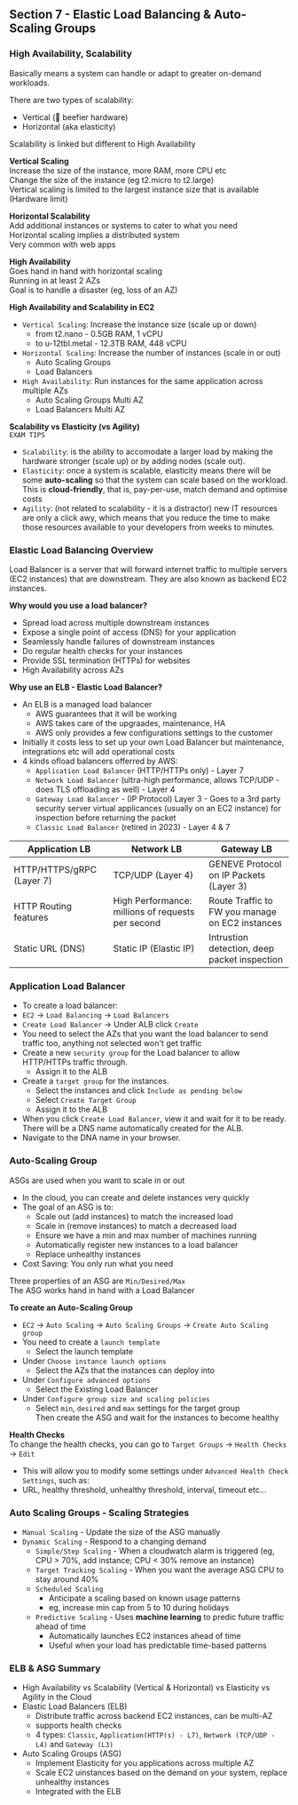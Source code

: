 ## Section 7 - Elastic Load Balancing & Auto-Scaling Groups  
 
### High Availability, Scalability
Basically means a system can handle or adapt to greater on-demand workloads.  

There are two types of scalability:  
- Vertical (:muscle: beefier hardware)  
- Horizontal (aka elasticity)  

Scalability is linked but different to High Availability  

**Vertical Scaling**  
Increase the size of the instance, more RAM, more CPU etc  
Change the size of the instance (eg t2.micro to t2.large)  
Vertical scaling is limited to the largest instance size that is available (Hardware limit)  

**Horizontal Scalability**  
Add additional instances or systems to cater to what you need  
Horizontal scaling implies a distributed system  
Very common with web apps  


**High Availability**  
Goes hand in hand with horizontal scaling  
Running in at least 2 AZs  
Goal is to handle a disaster (eg, loss of an AZ)  

**High Availability and Scalability in EC2**  
- `Vertical Scaling`: Increase the instance size (scale up or down)  
  - from t2.nano - 0.5GB RAM, 1 vCPU  
  - to u-12tbl.metal - 12.3TB RAM, 448 vCPU  
- `Horizontal Scaling`: Increase the number of instances (scale in or out)  
  - Auto Scaling Groups  
  - Load Balancers  
- `High Availability`: Run instances for the same application across multiple AZs  
  - Auto Scaling Groups Multi AZ  
  - Load Balancers Multi AZ  

**Scalability vs Elasticity (vs Agility)**  
`EXAM TIPS`  
- `Scalability`: is the ability to accomodate a larger load by making the hardware stronger (scale up) or by adding nodes (scale out).  
- `Elasticity`: once a system is scalable, elasticity means there will be some **auto-scaling** so that the system can scale based on the workload. This is **cloud-friendly**, that is, pay-per-use, match demand and optimise costs  
- `Agility`: (not related to scalability - it is a distractor) new IT resources are only a click awy, which means that you reduce the time to make those resources available to your developers from weeks to minutes.  

### Elastic Load Balancing Overview  
Load Balancer is a server that will forward internet traffic to multiple servers (EC2 instances) that are downstream. They are also known as backend EC2 instances.  

**Why would you use a load balancer?**  
- Spread load across multiple downstream instances  
- Expose a single point of access (DNS) for your application  
- Seamlessly handle failures of downstream instances  
- Do regular health checks for your instances  
- Provide SSL termination (HTTPs) for websites  
- High Availability across AZs  

**Why use an ELB - Elastic Load Balancer?**  
- An ELB is a managed load balancer  
  - AWS guarantees that it will be working  
  - AWS takes care of the upgraades, maintenance, HA  
  - AWS only provides a few configurations settings to the customer  
- Initially it costs less to set up your own Load Balancer but maintenance, integrations etc will add operational costs  
- 4 kinds ofload balancers offerred by AWS:
  - `Application Load Balancer` (HTTP/HTTPs only) - Layer 7  
  - `Network Load Balancer` (ultra-high performance, allows TCP/UDP - does TLS offloading as well) - Layer 4  
  - `Gateway Load Balancer` - (IP Protocol) Layer 3 - Goes to a 3rd party security server virtual applicances (usually on an EC2 instance) for inspection before returning the packet  
  - `Classic Load Balancer` (retired in 2023) - Layer 4 & 7  

|Application LB|Network LB|Gateway LB|  
|---|---|---|
|HTTP/HTTPS/gRPC (Layer 7)|TCP/UDP (Layer 4)|GENEVE Protocol on IP Packets (Layer 3)|
|HTTP Routing features|High Performance: millions of requests per second|Route Traffic to FW you manage on EC2 instances|
|Static URL (DNS)|Static IP (Elastic IP)|Intrustion detection, deep packet inspection|

### Application Load Balancer  
- To create a load balancer:  
- `EC2` -> `Load Balancing` -> `Load Balancers`  
- `Create Load Balancer` -> Under ALB click `Create`  
- You need to select the AZs that you want the load balancer to send traffic too, anything not selected won't get traffic  
- Create a new `security group` for the Load balancer to allow HTTP/HTTPs traffic through.  
  - Assign it to the ALB  
- Create a `target group` for the instances.  
  - Select the instances and click `Include as pending below`  
  - Select `Create Target Group`  
  - Assign it to the ALB  
- When you click `Create Load Balancer`, view it and wait for it to be ready. There will be a DNS name automatically created for the ALB.  
- Navigate to the DNA name in your browser.  

### Auto-Scaling Group  
ASGs are used when you want to scale in or out  
- In the cloud, you can create and delete instances very quickly  
- The goal of an ASG is to:  
  - Scale out (add instances) to match the increased load  
  - Scale in (remove instances) to match a decreased load  
  - Ensure we have a min and max number of machines running  
  - Automatically register new instances to a load balancer  
  - Replace unhealthy instances  
- Cost Saving: You only run what you need  

Three properties of an ASG are `Min/Desired/Max`  
The ASG works hand in hand with a Load Balancer  

**To create an Auto-Scaling Group**  
- `EC2` -> `Auto Scaling` -> `Auto Scaling Groups` -> `Create Auto Scaling group`  
- You need to create a `launch template`  
    - Select the launch template 
- Under `Choose instance launch options` 
    - Select the AZs that the instances can deploy into  
- Under `Configure advanced options`   
    - Select the Existing Load Balancer  
- Under `Configure group size and scaling policies`  
    - Select `min`, `desired` and `max` settings for the target group  
Then create the ASG and wait for the instances to become healthy  

**Health Checks**  
To change the health checks, you can go to `Target Groups` -> `Health Checks` -> `Edit`  
  - This will allow you to modify some settings under `Advanced Health Check Settings`, such as:  
  - URL, healthy threshold, unhealthy threshold, interval, timeout etc...  

### Auto Scaling Groups - Scaling Strategies  
- `Manual Scaling` - Update the size of the ASG manually  
- `Dynamic Scaling` - Respond to a changing demand  
  - `Simple/Step Scaling` - When a cloudwatch alarm is triggered (eg, CPU > 70%, add instance; CPU < 30% remove an instance)  
  - `Target Tracking Scaling` - When you want the average ASG CPU to stay around 40%  
  - `Scheduled Scaling`
    - Anticipate a scaling based on known usage patterns  
    - eg, increase min cap from 5 to 10 during holidays  
  - `Predictive Scaling` - Uses **machine learning** to predic future traffic ahead of time  
    - Automatically launches EC2 instances ahead of time  
    - Useful when your load has predictable time-based patterns  

### ELB & ASG Summary  

- High Availability vs Scalability (Vertical & Horizontal) vs Elasticity vs Agility in the Cloud  
- Elastic Load Balancers (ELB)  
  - Distribute traffic across backend EC2 instances, can be multi-AZ  
  - supports health checks  
  - 4 types: `Classic`, `Application(HTTP(s) - L7)`, `Network (TCP/UDP - L4)` and `Gateway (L3)`  
- Auto Scaling Groups (ASG)  
  - Implement Elasticity for you applications across multiple AZ  
  - Scale EC2 uinstances based on the demand on your system, replace unhealthy instances  
  - Integrated with the ELB  
